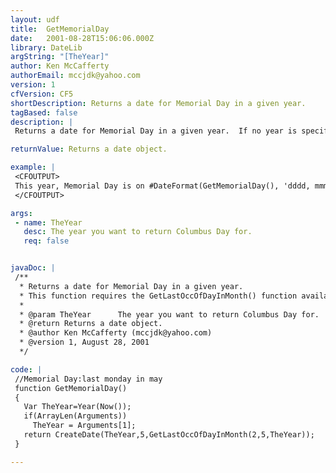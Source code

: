 ```yaml
---
layout: udf
title:  GetMemorialDay
date:   2001-08-28T15:06:06.000Z
library: DateLib
argString: "[TheYear]"
author: Ken McCafferty
authorEmail: mccjdk@yahoo.com
version: 1
cfVersion: CF5
shortDescription: Returns a date for Memorial Day in a given year.
tagBased: false
description: |
 Returns a date for Memorial Day in a given year.  If no year is specified, defaults to current year.

returnValue: Returns a date object.

example: |
 <CFOUTPUT>
 This year, Memorial Day is on #DateFormat(GetMemorialDay(), 'dddd, mmm dd')#.
 </CFOUTPUT>

args:
 - name: TheYear
   desc: The year you want to return Columbus Day for.
   req: false


javaDoc: |
 /**
  * Returns a date for Memorial Day in a given year.
  * This function requires the GetLastOccOfDayInMonth() function available from the DateLib library. Minor modifications by Rob Brooks-Bilson (rbils@amkor.com)
  * 
  * @param TheYear      The year you want to return Columbus Day for. 
  * @return Returns a date object. 
  * @author Ken McCafferty (mccjdk@yahoo.com) 
  * @version 1, August 28, 2001 
  */

code: |
 //Memorial Day:last monday in may
 function GetMemorialDay()
 {
   Var TheYear=Year(Now());
   if(ArrayLen(Arguments)) 
     TheYear = Arguments[1];
   return CreateDate(TheYear,5,GetLastOccOfDayInMonth(2,5,TheYear));
 }

---
```


